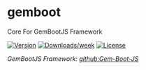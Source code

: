 # gemboot

Core For GemBootJS Framework

[![Version](https://img.shields.io/npm/v/gemboot.svg)](https://npmjs.org/package/gemboot)
[![Downloads/week](https://img.shields.io/npm/dw/gemboot.svg)](https://npmjs.org/package/gemboot)
[![License](https://img.shields.io/npm/l/gemboot.svg)](https://github.com/gem-partij/gemboot/blob/master/package.json)

_GemBootJS Framework: [github:Gem-Boot-JS](https://github.com/gem-partij/Gem-Boot-JS)_
